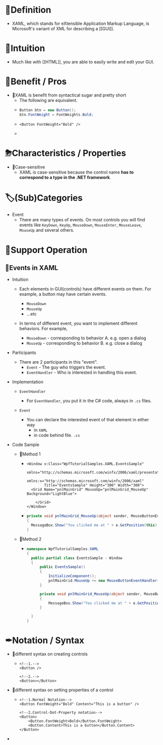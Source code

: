# 📝Definition
- XAML, which stands for eXtensible Application Markup Language, is Microsoft's variant of XML for describing a [[GUI]].

# 🧠Intuition
- Much like with [[HTML]], you are able to easily write and edit your GUI.

# 🚀Benefit / Pros
- 📌XAML is benefit from syntactical sugar and pretty short
    - The following are equivalent.
    - ``` c#
      Button btn = new Button();
      btn.FontWeight = FontWeights.Bold;
      ```
    - ``` xaml
      <Button FontWeight="Bold" />
      ```
  -
  
# ⛈Characteristics / Properties
- 📌Case-sensitive
    - XAML is case-sensitive because the control name **has to correspond to a type in the .NET framework**.
    
# 🏷(Sub)Categories
- Event
    - There are many types of events. On most controls you will find events like `KeyDown`, `KeyUp`, `MouseDown`, `MouseEnter`, `MouseLeave`, `MouseUp` and several others.
    
# 💫Support Operation
## 🌟Events in XAML
- Intuition
    - Each elements in GUI(controls) have different events on them. For example, a button may have certain events.
        - `MouseDown`
        - `MouseUp`
        - ...etc
        
    - In terms of different event, you want to implement different behaviors. For example,
        - `MouseDown` - corresponding to behavior A. e.g. open a dialog
        - `MouseUp` - corresponding to behavior B. e.g. close a dialog
        
- Participants
    - There are 2 participants in this "event".
        - `Event` - The guy who triggers the event.
        - `EventHandler` - Who is interested in handling this event.
        
- Implementation
    - `EventHandler`
        - For `EventHandler`, you put it in the C# code, always in `.cs` files.
        
    - `Event`
        - You can declare the interested event of that element in either way
            - in `XAML`
            - in code behind file. `.cs`
            
- Code Sample
    - 📌Method 1
        - ``` xaml
          <Window x:Class="WpfTutorialSamples.XAML.EventsSample"
                  xmlns="http://schemas.microsoft.com/winfx/2006/xaml/presentation"
                  xmlns:x="http://schemas.microsoft.com/winfx/2006/xaml"
                  Title="EventsSample" Height="300" Width="300">
          	<Grid Name="pnlMainGrid" MouseUp="pnlMainGrid_MouseUp" Background="LightBlue">        
          		
              </Grid>
          </Window>
          ```
        - ``` c#
          private void pnlMainGrid_MouseUp(object sender, MouseButtonEventArgs e)
          {
          	MessageBox.Show("You clicked me at " + e.GetPosition(this).ToString());
          }
          ```
        
    - 📌Method 2
        - ``` c#
          namespace WpfTutorialSamples.XAML
          {
          	public partial class EventsSample : Window
          	{
          		public EventsSample()
          		{
          			InitializeComponent();
          			pnlMainGrid.MouseUp += new MouseButtonEventHandler(pnlMainGrid_MouseUp);
          		}
          
          		private void pnlMainGrid_MouseUp(object sender, MouseButtonEventArgs e)
          		{
          			MessageBox.Show("You clicked me at " + e.GetPosition(this).ToString());
          		}
          
          	}
          }
          ```
        
# ✒Notation / Syntax
- 📌different syntax on creating controls
    - ``` xaml
      <!--1.-->
      <Button />
      
      <!--2.-->
      <Button></Button>
      ```
    
- 📌different syntax on setting properties of a control
    - ``` xaml
      <!--1.Normal Notation-->
      <Button FontWeight="Bold" Content="This is a button" />
      
      <!--2.Control-Dot-Property notation-->
      <Button>
          <Button.FontWeight>Bold</Button.FontWeight>
          <Button.Content>This is a button</Button.Content>
      </Button>
      ```
    
-
